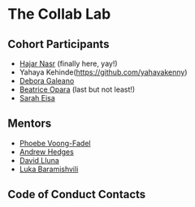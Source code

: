 # The Collab Lab

## Cohort Participants
- [Hajar Nasr](https://github.com/hajarNasr) (finally here, yay!)
- Yahaya Kehinde(https://github.com/yahayakenny)
- [Debora Galeano](https://github.com/deboragaleano) 
- [Beatrice Opara](https://github.com/builtbybea) (last but not least!)
- [Sarah Eisa](https://github.com/saraheisa)

## Mentors
- [Phoebe Voong-Fadel](https://github.com/asianvader)
- [Andrew Hedges](https://github.com/segdeha)
- [David Lluna](https://github.com/llunaplanet)
- [Luka Baramishvili](https://github.com/lukabaramishvili)

## Code of Conduct Contacts
